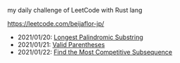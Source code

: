 my daily challenge of LeetCode with Rust lang

https://leetcode.com/beijaflor-jp/

- 2021/01/20: [Longest Palindromic Substring](https://leetcode.com/explore/challenge/card/january-leetcoding-challenge-2021/581/week-3-january-15th-january-21st/3609/)
- 2021/01/21: [Valid Parentheses](https://leetcode.com/explore/featured/card/january-leetcoding-challenge-2021/581/week-3-january-15th-january-21st/3610/)
- 2021/01/22: [Find the Most Competitive Subsequence](https://leetcode.com/explore/featured/card/january-leetcoding-challenge-2021/581/week-3-january-15th-january-21st/3611/)
